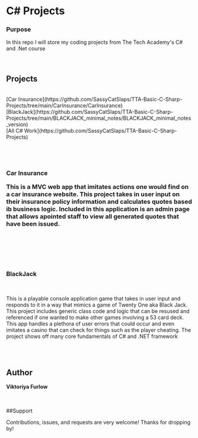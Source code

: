 <h1>C# Projects</h1>
<h3>Purpose</h3>
<p>In this repo I will store my coding projects from The Tech Academy's C# and .Net course</p>

<br />

<h2>Projects</h2>
<br />
[Car Insurance](https://github.com/SassyCatSlaps/TTA-Basic-C-Sharp-Projects/tree/main/CarInsurance/CarInsurance)
<br />
[BlackJack](https://github.com/SassyCatSlaps/TTA-Basic-C-Sharp-Projects/tree/main/BLACKJACK_minimal_notes/BLACKJACK_minimal_notes_version)
<br />
[All C# Work](https://github.com/SassyCatSlaps/TTA-Basic-C-Sharp-Projects)

<br />
<h1></h1>
<br />
<h3>Car Insurance</h>
<br />
<p>This is a MVC web app that imitates actions one would find on a car insurance website. This project takes in user input on their insurance policy information and calculates
quotes based ib business logic. Included in this application is an admin page that allows apointed staff to view all generated quotes that have been issued.</p>
<br />

<h1></h1>
<br />
<h3>BlackJack</h3>
<br />
<p>This is a playable console application game that takes in user input and responds to it in a way that mimics a game of Twenty One aka Black Jack. This project includes generic class code and logic that can be resused and referenced
if one wanted to make other games involving a 53 card deck. This app handles a plethora of user errors that could occur and even imitates a casino that can check for things such as the player cheating. The project 
shows off many core fundamentals of C# and .NET framework</p>
<br />
<br>

## Author

**Viktoriya Furlow**
<br>
<br>
<br>

##Support

Contributions, issues, and requests are very welcome!
Thanks for dropping by!
